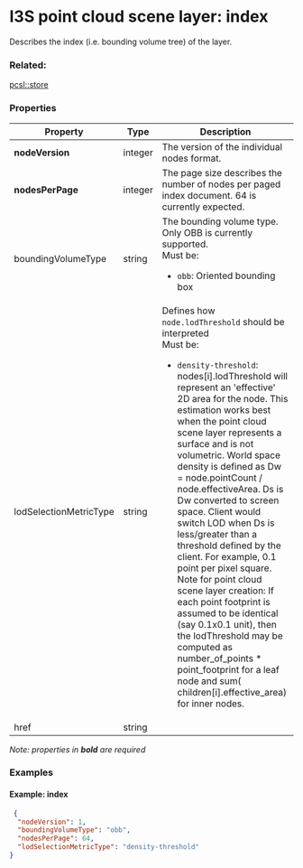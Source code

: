 # I3S point cloud scene layer: index

Describes the index (i.e. bounding volume tree) of the layer.

### Related:

[pcsl::store](store.pcsl.md)
### Properties

| Property | Type | Description |
| --- | --- | --- |
| **nodeVersion** | integer | The version of the individual nodes format. |
| **nodesPerPage** | integer | The page size describes the number of nodes per paged index document. 64 is currently expected. |
| boundingVolumeType | string | The bounding volume type. Only OBB is currently supported.<div>Must be:<ul><li>`obb`: Oriented bounding box</li></ul></div> |
| lodSelectionMetricType | string | Defines how `node.lodThreshold` should be interpreted<div>Must be:<ul><li>`density-threshold`: nodes[i].lodThreshold will represent an 'effective' 2D area for the node. This estimation works best when the point cloud scene layer represents a surface and is not volumetric. World space density is defined as Dw = node.pointCount / node.effectiveArea.  Ds is Dw converted to screen space. Client would switch LOD when Ds is less/greater than a threshold defined by the client. For example, 0.1 point per pixel square. Note for point cloud scene layer creation: If each point footprint is assumed to be identical (say 0.1x0.1 unit), then the lodThreshold may be computed as number_of_points * point_footprint for a leaf node and sum( children[i].effective_area) for inner nodes.</li></ul></div> |
| href | string |  |

*Note: properties in **bold** are required*

### Examples 

#### Example: index 

```json
 {
  "nodeVersion": 1,
  "boundingVolumeType": "obb",
  "nodesPerPage": 64,
  "lodSelectionMetricType": "density-threshold"
} 
```

